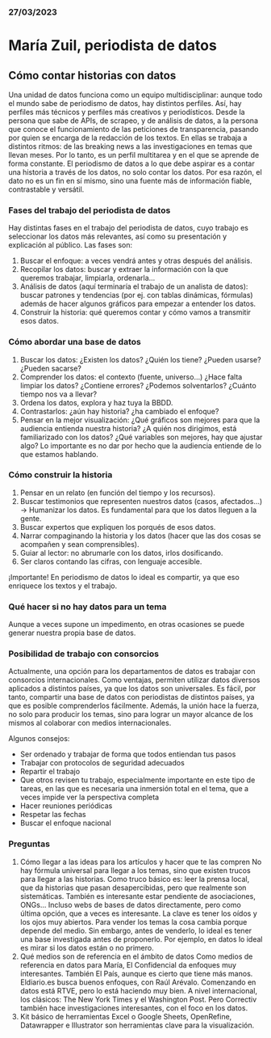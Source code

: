 ### 27/03/2023

# María Zuil, periodista de datos

## Cómo contar historias con datos

Una unidad de datos funciona como un equipo multidisciplinar: aunque todo el mundo sabe de periodismo de datos, hay distintos perfiles. Así, hay perfiles más técnicos y perfiles más creativos y periodísticos. Desde la persona que sabe de APIs, de scrapeo, y de análisis de datos, a la persona que conoce el funcionamiento de las peticiones de transparencia, pasando por quien se encarga de la redacción de los textos. 
En ellas se trabaja a distintos ritmos: de las breaking news a las investigaciones en temas que llevan meses. Por lo tanto, es un perfil multitarea y en el que se aprende de forma constante.
El periodismo de datos a lo que debe aspirar es a contar una historia a través de los datos, no solo contar los datos. Por esa razón, el dato no es un fin en sí mismo, sino una fuente más de información fiable, contrastable y versátil.

### Fases del trabajo del periodista de datos

Hay distintas fases en el trabajo del periodista de datos, cuyo trabajo es seleccionar los datos más relevantes, así como su presentación y explicación al público. Las fases son:

1. Buscar el enfoque: a veces vendrá antes y otras después del análisis.
2. Recopilar los datos: buscar y extraer la información con la que queremos trabajar, limpiarla, ordenarla…
3. Análisis de datos (aquí terminaría el trabajo de un analista de datos): buscar patrones y tendencias (por ej. con tablas dinámicas, fórmulas) además de hacer algunos gráficos para empezar a entender los datos.
4. Construir la historia: qué queremos contar y cómo vamos a transmitir esos datos.

### Cómo abordar una base de datos

1. Buscar los datos: ¿Existen los datos? ¿Quién los tiene? ¿Pueden usarse? ¿Pueden sacarse?
2. Comprender los datos: el contexto (fuente, universo…) ¿Hace falta limpiar los datos? ¿Contiene errores? ¿Podemos solventarlos? ¿Cuánto tiempo nos va a llevar?
3. Ordena los datos, explora y haz tuya la BBDD.
4. Contrastarlos: ¿aún hay historia? ¿ha cambiado el enfoque?
5. Pensar en la mejor visualización: ¿Qué gráficos son mejores para que la audiencia entienda nuestra historia? ¿A quién nos dirigimos, está familiarizado con los datos? ¿Qué variables son mejores, hay que ajustar algo? Lo importante es no dar por hecho que la audiencia entiende de lo que estamos hablando.

### Cómo construir la historia

1. Pensar en un relato (en función del tiempo y los recursos).
2. Buscar testimonios que representen nuestros datos (casos, afectados…) → Humanizar los datos. Es fundamental para que los datos lleguen a la gente.
3. Buscar expertos que expliquen los porqués de esos datos.
4. Narrar compaginando la historia y los datos (hacer que las dos cosas se acompañen y sean comprensibles).
5. Guiar al lector: no abrumarle con los datos, irlos dosificando.
6. Ser claros contando las cifras, con lenguaje accesible.

¡Importante! En periodismo de datos lo ideal es compartir, ya que eso enriquece los textos y el trabajo.

### Qué hacer si no hay datos para un tema

Aunque a veces supone un impedimento, en otras ocasiones se puede generar nuestra propia base de datos.

### Posibilidad de trabajo con consorcios

Actualmente, una opción para los departamentos de datos es trabajar con consorcios internacionales. Como ventajas, permiten utilizar datos diversos aplicados a distintos países, ya que los datos son universales. Es fácil, por tanto, compartir una base de datos con periodistas de distintos países, ya que es posible comprenderlos fácilmente. Además, la unión hace la fuerza, no solo para producir los temas, sino para lograr un mayor alcance de los mismos al colaborar con medios internacionales.

Algunos consejos:
- Ser ordenado y trabajar de forma que todos entiendan tus pasos
- Trabajar con protocolos de seguridad adecuados
- Repartir el trabajo
- Que otros revisen tu trabajo, especialmente importante en este tipo de tareas, en las que es necesaria una inmersión total en el tema, que a veces impide ver la perspectiva completa
- Hacer reuniones periódicas
- Respetar las fechas
- Buscar el enfoque nacional

### Preguntas

1. Cómo llegar a las ideas para los artículos y hacer que te las compren
   No hay fórmula universal para llegar a los temas, sino que existen trucos para llegar a las historias. Como truco básico es: leer la prensa local, que da historias que pasan desapercibidas, pero que realmente son sistemáticas. También es interesante estar pendiente de asociaciones, ONGs... Incluso webs de bases de datos directamente, pero como última opción, que a veces es interesante. La clave es tener los oídos y los ojos muy abiertos.
Para vender los temas la cosa cambia porque depende del medio. Sin embargo, antes de venderlo, lo ideal es tener una base investigada antes de proponerlo. Por ejemplo, en datos lo ideal es mirar si los datos están o no primero.
2. Qué medios son de referencia en el ámbito de datos
   Como medios de referencia en datos para María, El Confidencial da enfoques muy interesantes. También El País, aunque es cierto que tiene más manos. Eldiario.es busca buenos enfoques, con Raúl Arévalo. Comenzando en datos está RTVE, pero lo está haciendo muy bien. A nivel internacional, los clásicos: The New York Times y el Washington Post. Pero Correctiv también hace investigaciones interesantes, con el foco en los datos.
3. Kit básico de herramientas
   Excel o Google Sheets, OpenRefine, Datawrapper e Illustrator son herramientas clave para la visualización.


